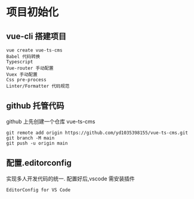 # 项目初始化

## vue-cli 搭建项目

```
vue create vue-ts-cms
Babel 代码转换
Typescript
Vue-router 手动配置
Vuex 手动配置
Css pre-process
Linter/Formatter 代码规范
```

## github 托管代码

github 上先创建一个仓库 vue-ts-cms

```
git remote add origin https://github.com/yd1035398155/vue-ts-cms.git
git branch -M main
git push -u origin main
```

## 配置.editorconfig

实现多人开发代码的统一.
配置好后,vscode 需安装插件

```
EditorConfig for VS Code
```
